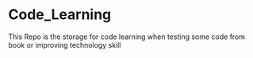Code_Learning
=============

This Repo is the storage for code learning when testing some code from book or improving technology skill
